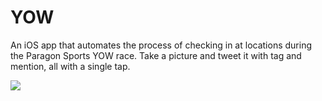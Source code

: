 YOW
===

An iOS app that automates the process of checking in at locations during the Paragon Sports YOW race.
Take a picture and tweet it with tag and mention, all with a single tap.

![](/YOW/screenshot.png)
